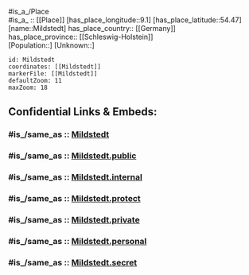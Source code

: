 ﻿---
confidential: public
isDeleted: false
location:
- 54.47
- 9.1
mapmarker: city
mapzoom:
- 7
- 12
SpocWebEntityId: 32481
tags:
- geo/City
type: City
---

#is_a_/Place  
#is_a_ :: [[Place]] 
[has_place_longitude::9.1] 
[has_place_latitude::54.47] 
[name::Mildstedt] 
has_place_country:: [[Germany]]  
has_place_province:: [[Schleswig-Holstein]]  
[Population::] 
[Unknown::] 


```leaflet
id: Mildstedt
coordinates: [[Mildstedt]] 
markerFile: [[Mildstedt]] 
defaultZoom: 11 
maxZoom: 18
```


## Confidential Links & Embeds: 

### #is_/same_as :: [Mildstedt](/_Standards/Earth/Continent/Europe/Europe~Central/Germany/Germany~West/Schleswig-Holstein/counties~SH/Nordfriesland/cities~Nordfriesland/Nordsee-Treene/boroughs~Nordsee-Treene/Mildstedt.md) 

### #is_/same_as :: [Mildstedt.public](/_public/Earth/Continent/Europe/Europe~Central/Germany/Germany~West/Schleswig-Holstein/counties~SH/Nordfriesland/cities~Nordfriesland/Nordsee-Treene/boroughs~Nordsee-Treene/Mildstedt.public.md) 

### #is_/same_as :: [Mildstedt.internal](/_internal/Earth/Continent/Europe/Europe~Central/Germany/Germany~West/Schleswig-Holstein/counties~SH/Nordfriesland/cities~Nordfriesland/Nordsee-Treene/boroughs~Nordsee-Treene/Mildstedt.internal.md) 

### #is_/same_as :: [Mildstedt.protect](/_protect/Earth/Continent/Europe/Europe~Central/Germany/Germany~West/Schleswig-Holstein/counties~SH/Nordfriesland/cities~Nordfriesland/Nordsee-Treene/boroughs~Nordsee-Treene/Mildstedt.protect.md) 

### #is_/same_as :: [Mildstedt.private](/_private/Earth/Continent/Europe/Europe~Central/Germany/Germany~West/Schleswig-Holstein/counties~SH/Nordfriesland/cities~Nordfriesland/Nordsee-Treene/boroughs~Nordsee-Treene/Mildstedt.private.md) 

### #is_/same_as :: [Mildstedt.personal](/_personal/Earth/Continent/Europe/Europe~Central/Germany/Germany~West/Schleswig-Holstein/counties~SH/Nordfriesland/cities~Nordfriesland/Nordsee-Treene/boroughs~Nordsee-Treene/Mildstedt.personal.md) 

### #is_/same_as :: [Mildstedt.secret](/_secret/Earth/Continent/Europe/Europe~Central/Germany/Germany~West/Schleswig-Holstein/counties~SH/Nordfriesland/cities~Nordfriesland/Nordsee-Treene/boroughs~Nordsee-Treene/Mildstedt.secret.md)

